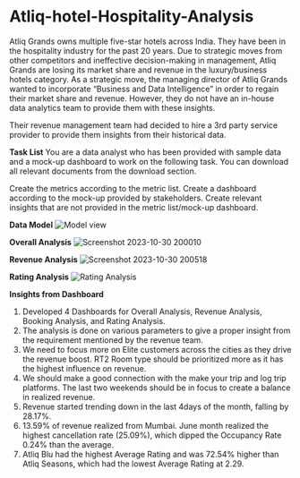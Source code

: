 # Atliq-hotel-Hospitality-Analysis

Atliq Grands owns multiple five-star hotels across India. They have been in the hospitality industry for the past 20 years. Due to strategic moves from other competitors and ineffective decision-making in management, Atliq Grands are losing its market share and revenue in the luxury/business hotels category. As a strategic move, the managing director of Atliq Grands wanted to incorporate “Business and Data Intelligence” in order to regain their market share and revenue. However, they do not have an in-house data analytics team to provide them with these insights.

Their revenue management team had decided to hire a 3rd party service provider to provide them insights from their historical data.

**Task List**
You are a data analyst who has been provided with sample data and a mock-up dashboard to work on the following task. You can download all relevant documents from the download section.

Create the metrics according to the metric list.
Create a dashboard according to the mock-up provided by stakeholders.
Create relevant insights that are not provided in the metric list/mock-up dashboard.

**Data Model**
![Model view](https://github.com/Veenitpathe/Atliq-hotel-Hospitality-Analysis/assets/128510226/dc9aeb19-1fcf-4167-9a2e-07a1fbca6afb)

**Overall Analysis**
![Screenshot 2023-10-30 200010](https://github.com/Veenitpathe/Atliq-hotel-Hospitality-Analysis/assets/128510226/b7cde90c-ceaa-47bb-afc7-e4e7a733eeb7)

**Revenue Analysis**
![Screenshot 2023-10-30 200518](https://github.com/Veenitpathe/Atliq-hotel-Hospitality-Analysis/assets/128510226/26abbd6d-486c-46a2-a325-92c7b41d438b)

**Rating Analysis**
![Rating Analysis](https://github.com/Veenitpathe/Atliq-hotel-Hospitality-Analysis/assets/128510226/879e1034-6f43-498f-917f-59620682f9cb)

**Insights from Dashboard**

1. Developed 4 Dashboards for Overall Analysis, Revenue Analysis, Booking Analysis, and Rating Analysis.
2. The analysis is done on various parameters to give a proper insight from the requirement mentioned by the revenue team.
3. We need to focus more on Elite customers across the cities as they drive the revenue boost. RT2 Room type should be prioritized more as it has the highest influence on revenue.
4. We should make a good connection with the make your trip and log trip platforms. The last two weekends should be in focus to create a balance in realized revenue.
5. Revenue started trending down in the last 4days of the month, falling by 28.17%.
6. 13.59% of revenue realized from Mumbai. June month realized the highest cancellation rate (25.09%), which dipped the Occupancy Rate 0.24% than the average.
7. Atliq Blu had the highest Average Rating and was 72.54% higher than Atliq Seasons, which had the lowest Average Rating at 2.29.


